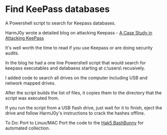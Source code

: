 # Find KeePass databases
A Powershell script to search for Keepass databases.

HarmJ0y wrote a detailed blog on attacking Keepass - [A Case Study in Attacking KeePass](http://www.harmj0y.net/blog/redteaming/a-case-study-in-attacking-keepass/)

It's well worth the time to read if you use Keepass or are doing security audits.

In the blog he had a one line Powershell script that would search for keepass executables and databaess starting at c:\users\ recusively.   

I added code to search all drives on the computer including USB and network mapped drives.

After the script builds the list of files, it copies them to the directory that the script was executed from.

If you run the script from a USB flash drive, just wait for it to finish, eject the drive and follow HarmJ0y's instructions to crack the hashes offline.

To Do:
Port to Linux/MAC
Port the code to the [Hak5 BashBunny](https://hakshop.com/products/bash-bunny) for automated collection. 
